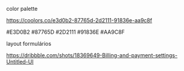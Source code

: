color palette

https://coolors.co/e3d0b2-87765d-2d2111-91836e-aa9c8f

#E3D0B2
#87765D
#2D2111
#91836E
#AA9C8F

layout formulários

https://dribbble.com/shots/18369649-Billing-and-payment-settings-Untitled-UI
